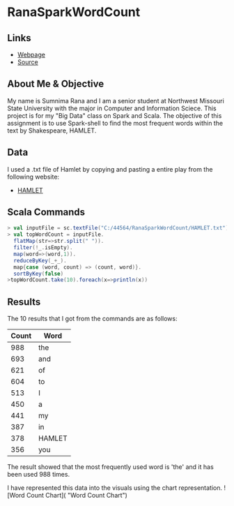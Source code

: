 # RanaSparkWordCount

## Links
- [Webpage](https://Sumnimarana1.github.io/RanaSparkWordCount/ "Rana Spark Word Count")
- [Source](https://github.com/Sumnimarana1/RanaSparkWordCount  "Rana Spark Project Source")

## About Me & Objective
My name is Sumnima Rana and I am a senior student at Northwest Missouri State University with the major in Computer and Information Sciece. This project is for my "Big Data" class on Spark and Scala. The objective of this assignment is to use Spark-shell to find the most frequent words within the text by Shakespeare, HAMLET. 

## Data
I used a .txt file of Hamlet by copying and pasting a entire play from the following website:
- [HAMLET](http://shakespeare.mit.edu/hamlet/full.html "Website for Hamlet")

## Scala Commands
```Scala
> val inputFile = sc.textFile("C:/44564/RanaSparkWordCount/HAMLET.txt")
> val topWordCount = inputFile.
  flatMap(str=>str.split(" ")).
  filter(!_.isEmpty).
  map(word=>(word,1)).
  reduceByKey(_+_).
  map{case (word, count) => (count, word)}.
  sortByKey(false)
>topWordCount.take(10).foreach(x=>println(x))
```

## Results
The 10 results that I got from the commands are as follows:

| Count | Word |
|-------|------|
| 988   | the  |
| 693   | and  |
| 621   | of   |
| 604   | to   |
| 513   | I    |
| 450   | a    |
| 441   | my   |
| 387   | in   |
| 378   |HAMLET|
| 356   | you  |

The result showed that the most frequently used word is 'the' and it has been used 988 times.

I have represented this data into the visuals using the chart representation.
![Word Count Chart]( "Word Count Chart")


